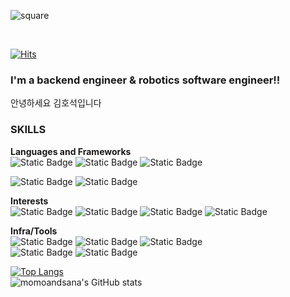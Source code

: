 ![square](https://capsule-render.vercel.app/api?type=waving&height=300&color=gradient&text=Hi%20I'm%20Ho%20Seok!)

<br>

[![Hits](https://hits.seeyoufarm.com/api/count/incr/badge.svg?url=https%3A%2F%2Fgithub.com%2Fmomoandsana%2Fhit-counter&count_bg=%23FFC000&title_bg=%23555555&icon=&icon_color=%23E7E7E7&title=hits&edge_flat=false)](https://hits.seeyoufarm.com)

### I'm a backend engineer & robotics software engineer!!

안녕하세요 김호석입니다

### SKILLS
**Languages and Frameworks**<br>
![Static Badge](https://img.shields.io/badge/java-%23000000?style=for-the-badge&logo=openjdk)
![Static Badge](https://img.shields.io/badge/spring-%236DB33F?style=for-the-badge&logo=spring&logoColor=white)
![Static Badge](https://img.shields.io/badge/javascript-F7DF1E?style=for-the-badge&logo=javascript&logoColor=white)


![Static Badge](https://img.shields.io/badge/c%2B%2B-00599C?style=for-the-badge&logo=cplusplus&logoColor=white)
![Static Badge](https://img.shields.io/badge/ros-22314E?style=for-the-badge&logo=ros&logoColor=white)

**Interests**<br>
![Static Badge](https://img.shields.io/badge/react-%2361DAFB?style=for-the-badge&logo=react&logoColor=white)
![Static Badge](https://img.shields.io/badge/rust-%23000000?style=for-the-badge&logo=rust&logoColor=white)
![Static Badge](https://img.shields.io/badge/ruby-%23CC342D?style=for-the-badge&logo=ruby&logoColor=white)
![Static Badge](https://img.shields.io/badge/go-%2300ADD8?style=for-the-badge&logo=go&logoColor=white)




**Infra/Tools**
<br>
![Static Badge](https://img.shields.io/badge/rds-%23527FFF?style=for-the-badge&logo=amazonrds&logoColor=white)
![Static Badge](https://img.shields.io/badge/ec2-%23FF9900?style=for-the-badge&logo=amazonec2&logoColor=white)
![Static Badge](https://img.shields.io/badge/docker-%232496ED?style=for-the-badge&logo=docker&logoColor=white)<br>
![Static Badge](https://img.shields.io/badge/github-%23181717?style=for-the-badge&logo=github&logoColor=white)
![Static Badge](https://img.shields.io/badge/github%20actions-%232088FF?style=for-the-badge&logo=githubactions&logoColor=white)





[![Top Langs](https://github-readme-stats.vercel.app/api/top-langs/?username=momoandsana&layout=donut)](https://github.com/anuraghazra/github-readme-stats)
<br>
![momoandsana's GitHub stats](https://github-readme-stats.vercel.app/api?username=momoandsana&show_icons=true&theme=tokyonight)
